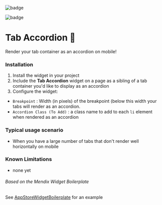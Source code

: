 ![badge](https://img.shields.io/badge/mendix-7.5.1-green.svg)

![badge](https://img.shields.io/badge/mobile-friendly-green.svg)

# Tab Accordion 📱

Render your tab container as an accordion on mobile!


### Installation

1. Install the widget in your project
2. Include the **Tab Accordion** widget on a page as a sibling of a tab container you'd like to display as an accordion
3. Configure the widget:

+ `Breakpoint` : Width (in pixels) of the breakpoint (below this width your tabs will render as an accordion.
+ `Accordion Class (To Add)` : a class name to add to each `li` element when rendered as an accordion

### Typical usage scenario

- When you have a large number of tabs that don't render well horizontally on mobile

### Known Limitations

+ none yet

###### Based on the Mendix Widget Boilerplate

See [AppStoreWidgetBoilerplate](https://github.com/mendix/AppStoreWidgetBoilerplate/) for an example
